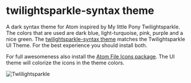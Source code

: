 # twilightsparkle-syntax theme

A dark syntax theme for Atom inspired by My little Pony Twilightsparkle. The colors that are used are dark blue, light-turquoise, pink, purple and a nice green. The [twilightsparkle-syntax theme](https://github.com/nerdbabe/twilightsparkle-syntax) matches the Twilightsparkle UI Theme. For the best experience you should install both.

For full awesomeness also install the [Atom File Icons package](https://atom.io/packages/file-icons). The UI theme will colorize the icons in the theme colors.

![Twlilightsparkle](https://media.giphy.com/media/QwI09SeTFYru0/source.gif)

